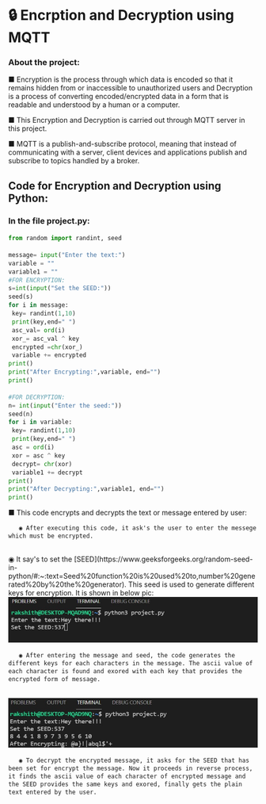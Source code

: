 # 🔒 Encrption and Decryption using MQTT
### About the project:
■ Encryption is the process through which data is encoded so that it remains hidden from or inaccessible to unauthorized users and Decryption is a process of converting encoded/encrypted data in a form that is readable and understood by a human or a computer.
<br>

■ This Encryption and Decryption is carried out through MQTT server in this project.
<br>

■ MQTT is a publish-and-subscribe protocol, meaning that instead of communicating with a server, client devices and applications publish and subscribe to topics handled by a broker.

## Code for Encryption and Decryption using Python:
   
   ### In the file project.py:
   ``` python
from random import randint, seed

message= input("Enter the text:")
variable = ""
variable1 = ""
#FOR ENCRYPTION:
s=int(input("Set the SEED:"))
seed(s)
for i in message:
    key= randint(1,10)
    print(key,end=" ")
    asc_val= ord(i)
    xor_= asc_val ^ key
    encrypted =chr(xor_)
    variable += encrypted
print()
print("After Encrypting:",variable, end="")
print()

#FOR DECRYPTION:
n= int(input("Enter the seed:"))
seed(n)
for i in variable:
    key= randint(1,10)
    print(key,end=" ")
    asc = ord(i)
    xor = asc ^ key
    decrypt= chr(xor)
    variable1 += decrypt
print()
print("After Decrypting:",variable1, end="")
print()

```

 ■ This code encrypts and decrypts the text or message entered by user:
 
       ◉ After executing this code, it ask's the user to enter the messege which must be encrypted.
   <br>
       ◉ It say's to set the [SEED](https://www.geeksforgeeks.org/random-seed-in-python/#:~:text=Seed%20function%20is%20used%20to,number%20generated%20by%20the%20generator). This seed is used to generate different keys for encryption. It is shown in below pic: 
   <br>
   
   <img src="ref_pic/exe_1.jpg">
   <p align= "center">
   </p>
  
       ◉ After entering the message and seed, the code generates the different keys for each characters in the message. The ascii value of each character is found and exored with each key that provides the encrypted form of message.
  <br>
   
  <img src= "ref_pic/exe_2.jpg">
  <p align= "center">
  </p>
  
       ◉ To decrypt the encrypted message, it asks for the SEED that has been set for encrypt the message. Now it proceeds in reverse process, it finds the ascii value of each character of encrypted message and the SEED provides the same keys and exored, finally gets the plain text entered by the user.
